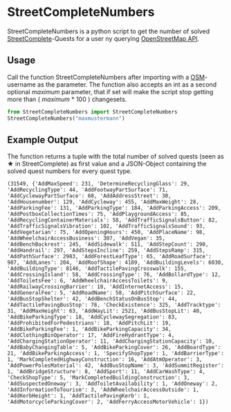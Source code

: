 # StreetCompleteNumbers

StreetCompleteNumbers is a python script to get the number of solved [StreetComplete](https://github.com/streetcomplete/StreetComplete)-Quests for a user ny querying [OpenStreetMap API](https://wiki.openstreetmap.org/wiki/API_v0.6).

## Usage

Call the function StreetCompleteNumbers after importing with a [OSM](https://osm.org)-username as the parameter. The function also accepts an int as a second optional _maximum_ parameter, that if set will make the script stop getting more than ( _maximum_ * 100 ) changesets.

```python
from StreetCompleteNumbers import StreetCompleteNumbers
StreetCompleteNumbers("maxmustermann")
```

## Example Output
The function returns a tuple with the total number of solved quests (seen as ★ in StreetComplete) as first value and a JSON-Object containing the solved quest numbers for every quest type. 

```
(31549, {'AddMaxSpeed': 231, 'DetermineRecyclingGlass': 29, 'AddRecyclingType': 44, 'AddFootwayPartSurface': 71, 'AddCyclewayPartSurface': 68, 'AddAddressStreet': 30, 'AddHousenumber': 129, 'AddCycleway': 455, 'AddMaxWeight': 28, 'AddParkingFee': 131, 'AddParkingType': 184, 'AddParkingAccess': 209, 'AddPostboxCollectionTimes': 75, 'AddPlaygroundAccess': 85, 'AddRecyclingContainerMaterials': 58, 'AddTrafficSignalsButton': 82, 'AddTrafficSignalsVibration': 102, 'AddTrafficSignalsSound': 93, 'AddVegetarian': 75, 'AddOpeningHours': 450, 'AddPlaceName': 98, 'AddWheelchairAccessBusiness': 307, 'AddVegan': 35, 'AddBenchBackrest': 245, 'AddSidewalk': 511, 'AddStepCount': 290, 'AddHandrail': 297, 'AddStepsIncline': 259, 'AddStepsRamp': 315, 'AddPathSurface': 2983, 'AddForestLeafType': 65, 'AddRoadSurface': 987, 'AddLanes': 204, 'AddRoofShape': 4189, 'AddBuildingLevels': 6030, 'AddBuildingType': 8146, 'AddTactilePavingCrosswalk': 155, 'AddCrossingIsland': 58, 'AddCrossingType': 76, 'AddBollardType': 12, 'AddToiletsFee': 6, 'AddWheelchairAccessToilets': 9, 'AddRailwayCrossingBarrier': 18, 'AddInternetAccess': 15, 'AddGeneralFee': 5, 'AddRoadName': 58, 'AddPitchSurface': 22, 'AddBusStopShelter': 42, 'AddBenchStatusOnBusStop': 44, 'AddTactilePavingBusStop': 78, 'CheckExistence': 325, 'AddTracktype': 31, 'AddMaxHeight': 63, 'AddWayLit': 2521, 'AddBusStopLit': 40, 'AddBikeParkingType': 18, 'AddCyclewaySegregation': 83, 'AddProhibitedForPedestrians': 18, 'AddPitchLit': 19, 'AddBikeParkingFee': 1, 'AddBikeParkingCapacity': 34, 'AddClothingBinOperator': 17, 'AddFireHydrantType': 4, 'AddChargingStationOperator': 11, 'AddChargingStationCapacity': 10, 'AddBabyChangingTable': 5, 'AddBikeParkingCover': 26, 'AddBoardType': 21, 'AddBikeParkingAccess': 1, 'SpecifyShopType': 1, 'AddBarrierType': 1, 'MarkCompletedHighwayConstruction': 16, 'AddAtmOperator': 3, 'AddPowerPolesMaterial': 42, 'AddBusStopName': 3, 'AddSummitRegister': 1, 'AddBridgeStructure': 8, 'AddSport': 11, 'AddCarWashType': 4, 'CheckShopType': 5, 'MarkCompletedBuildingConstruction': 3, 'AddSuspectedOneway': 3, 'AddToiletAvailability': 1, 'AddOneway': 2, 'AddInformationToTourism': 3, 'AddWheelchairAccessOutside': 1, 'AddKerbHeight': 1, 'AddTactilePavingKerb': 1, 'AddMotorcycleParkingCover': 2, 'AddFerryAccessMotorVehicle': 1})
```
